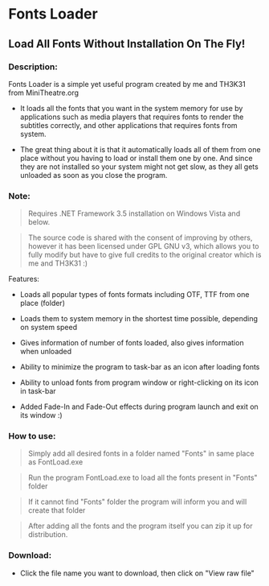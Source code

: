 # Fonts Loader

## Load All Fonts Without Installation On The Fly!

### Description:

Fonts Loader is a simple yet useful program created by me and TH3K31 from MiniTheatre.org

* It loads all the fonts that you want in the system memory for use by applications such as media players that requires fonts to render the subtitles correctly, and other applications that requires fonts from system.

* The great thing about it is that it automatically loads all of them from one place without you having to load or install them one by one. And since they are not installed so your system might not get slow, as they all gets unloaded as soon as you close the program.

### Note:

> Requires .NET Framework 3.5 installation on Windows Vista and below.

> The source code is shared with the consent of improving by others, however it has been licensed under GPL GNU v3, which allows you to fully modify but have to give full credits to the original creator which is me and TH3K31 :)

Features:

* Loads all popular types of fonts formats including OTF, TTF from one place (folder)

* Loads them to system memory in the shortest time possible, depending on system speed

* Gives information of number of fonts loaded, also gives information when unloaded

* Ability to minimize the program to task-bar as an icon after loading fonts

* Ability to unload fonts from program window or right-clicking on its icon in task-bar

* Added Fade-In and Fade-Out effects during program launch and exit on its window :)

### How to use:

> Simply add all desired fonts in a folder named "Fonts" in same place as FontLoad.exe

> Run the program FontLoad.exe to load all the fonts present in "Fonts" folder

> If it cannot find "Fonts" folder the program will inform you and will create that folder

> After adding all the fonts and the program itself you can zip it up for distribution.

### Download:

* Click the file name you want to download, then click on "View raw file" 
